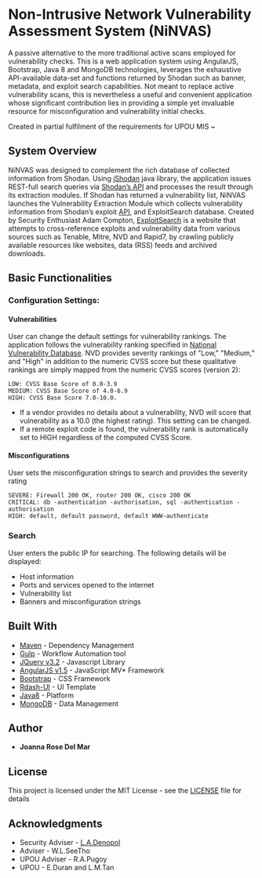 # Non-Intrusive Network Vulnerability Assessment System (NiNVAS) 

A passive alternative to the more traditional active scans employed for vulnerability checks.
This is a web application system using AngularJS, Bootstrap, Java 8 and MongoDB technologies, leverages the exhaustive API-available data-set and functions returned by Shodan such as banner, metadata, and exploit search capabilities.
Not meant to replace active vulnerability scans, this is nevertheless a useful and convenient application whose significant contribution lies in providing a simple yet invaluable resource for misconfiguration and vulnerability initial checks. 

Created in partial fulfilment of the requirements for UPOU MIS ~

## System Overview
NiNVAS was designed to complement the rich database of collected information from Shodan. 
Using [jShodan](https://github.com/fooock/jshodan/) java library, the application issues REST-full search queries via [Shodan’s API](https://api.shodan.io) and processes the result through its extraction modules. 
If Shodan has returned a vulnerability list, NiNVAS launches the Vulnerability Extraction Module which collects vulnerability information from Shodan’s exploit [API](https://exploits.shodan.io/api), and ExploitSearch database.
Created by Security Enthusiast Adam Compton, [ExploitSearch](http://www.exploitsearch.net/) is a website that attempts to cross-reference exploits and vulnerability data from various sources such as Tenable, Mitre, NVD and Rapid7, by crawling publicly available resources like websites, data (RSS) feeds and archived downloads. 


## Basic Functionalities

### Configuration Settings:
#### Vulnerabilities 
User can change the default settings for vulnerability rankings.
The application follows the vulnerability ranking specified in [National Vulnerability Database](https://nvd.nist.gov/cvss.cfm). 
NVD provides severity rankings of "Low," "Medium," and "High" in addition to the numeric CVSS score but these qualitative rankings are simply mapped from the numeric CVSS scores (version 2):
```
LOW: CVSS Base Score of 0.0-3.9
MEDIUM: CVSS Base Score of 4.0-6.9
HIGH: CVSS Base Score 7.0-10.0.

```
* If a vendor provides no details about a vulnerability, NVD will score that vulnerability as a 10.0 (the highest rating). This setting can be changed. 
* If a remote exploit code is found, the vulnerability rank is automatically set to HIGH regardless of the computed CVSS Score. 

#### Misconfigurations
User sets the misconfiguration strings to search and provides the severity rating

```
SEVERE: Firewall 200 OK, router 200 OK, cisco 200 OK
CRITICAL: db -authentication -authorisation, sql -authentication -authorisation
HIGH: default, default password, default WWW-authenticate
```

### Search
User enters the public IP for searching. The following details will be displayed:
* Host information 
* Ports and services opened to the internet
* Vulnerability list
* Banners and misconfiguration strings 

## Built With
* [Maven](https://maven.apache.org/) - Dependency Management
* [Gulp](http://gulpjs.com) - Workflow Automation tool
* [JQuery v3.2](https://jquery.com/) - Javascript Library
* [AngularJS v1.5](https://angularjs.org/) - JavaScript MV* Framework
* [Bootstrap](http://getbootstrap.com) - CSS Framework
* [Rdash-UI](https://github.com/rdash/rdash-ui) - UI Template
* [Java8](http://www.oracle.com/technetwork/java/javase/downloads/jre8-downloads-2133155.html) - Platform
* [MongoDB](https://www.mongodb.com) - Data Management


## Author

* **Joanna Rose Del Mar** 

## License

This project is licensed under the MIT License - see the [LICENSE](LICENSE.md) file for details

## Acknowledgments

* Security Adviser - [L.A.Denopol](https://www.linkedin.com/in/louwil-alvin-denopol-gcia-gcih-gwapt-60689725/)
* Adviser - W.L.SeeTho
* UPOU Adviser - R.A.Pugoy 
* UPOU - E.Duran and L.M.Tan



